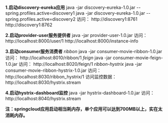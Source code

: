 **1.启动discovery-eureka应用**
java -jar discovery-eureka-1.0.jar --spring.profiles.active=discovery1
java -jar discovery-eureka-1.0.jar --spring.profiles.active=discovery2
访问：
    http://discovery1:8761   
    http://discovery1:8762

**2.启动provider-user服务提供者**
java -jar provider-user-1.0.jar
访问：
    http://localhost:8000/user/1
    http://localhost:8000/instance-info
    
**3.启动consumer服务消费者**
_ribbon_
    java -jar consumer-movie-ribbon-1.0.jar
    访问： http://localhost:8010/ribbon/1
_feign_
    java -jar consumer-movie-feign-1.0.jar
    访问： http://localhost:8020/feign/1
_ribbon-hystrix_
    java -jar consumer-movie-ribbon-hystrix-1.0.jar
    访问： http://localhost:8030/ribbon_hystrix/1
    访问监控数据：http://localhost:8030/hystrix.stream
    
**4.启动hystrix-dashboard监控**
java -jar hystrix-dashboard-1.0.jar
访问：
    http://localhost:8040/hystrix.stream


**注：springcloud应用启动相当耗内存，单个应用可以达到700MB以上，实在太消耗内存。**
